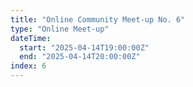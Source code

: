 ```yaml
---
title: "Online Community Meet-up No. 6"
type: "Online Meet-up"
dateTime:
  start: "2025-04-14T19:00:00Z"
  end: "2025-04-14T20:00:00Z"
index: 6
---
```

